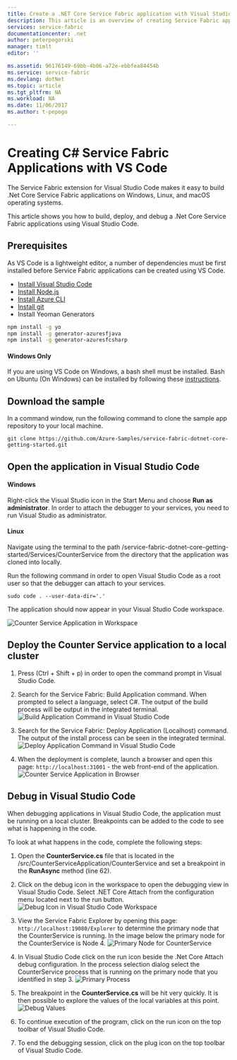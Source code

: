 ```yaml
---
title: Create a .NET Core Service Fabric application with Visual Studio Code| Microsoft Docs
description: This article is an overview of creating Service Fabric applications using Visual Studio Code. 
services: service-fabric
documentationcenter: .net
author: peterpogorski
manager: timlt
editor: ''

ms.assetid: 96176149-69bb-4b06-a72e-ebbfea84454b
ms.service: service-fabric
ms.devlang: dotNet
ms.topic: article
ms.tgt_pltfrm: NA
ms.workload: NA
ms.date: 11/06/2017
ms.author: t-pepogo

---
```


# Creating C# Service Fabric Applications with VS Code

The Service Fabric extension for Visual Studio Code makes it easy to build .Net Core Service Fabric applications on Windows, Linux, and macOS operating systems.

This article shows you how to build, deploy, and debug a .Net Core Service Fabric applications using Visual Studio Code.

## Prerequisites
As VS Code is a lightweight editor, a number of dependencies must be first installed before Service Fabric applications can be created using VS Code.

* [Install Visual Studio Code](https://code.visualstudio.com/)
* [Install Node.js](https://nodejs.org/en/)
* [Install Azure CLI](https://docs.microsoft.com/en-us/cli/azure/install-azure-cli?view=azure-cli-latest)
* [Install git](https://git-scm.com/)
* Install Yeoman Generators
```sh
npm install -g yo
npm install -g generator-azuresfjava
npm install -g generator-azuresfcsharp
```

#### Windows Only

If you are using VS Code on Windows, a bash shell must be installed. Bash on Ubuntu (On Windows) can be installed by following these [instructions](https://msdn.microsoft.com/en-us/commandline/wsl/install_guide).

## Download the sample
In a command window, run the following command to clone the sample app repository to your local machine.
```
git clone https://github.com/Azure-Samples/service-fabric-dotnet-core-getting-started.git
```

## Open the application in Visual Studio Code

#### Windows
Right-click the Visual Studio icon in the Start Menu and choose **Run as administrator**. In order to attach the debugger to your services, you need to run Visual Studio as administrator.

#### Linux
Navigate using the terminal to the path /service-fabric-dotnet-core-getting-started/Services/CounterService from the directory that the application was cloned into locally.

Run the following command in order to open Visual Studio Code as a root user so that the debugger can attach to your services.
```
sudo code . --user-data-dir='.'
```

The application should now appear in your Visual Studio Code workspace.

![Counter Service Application in Workspace][counter-service-workspace]

## Deploy the Counter Service application to a local cluster
1. Press (Ctrl + Shift + p) in order to open the command prompt in Visual Studio Code.
2. Search for the Service Fabric: Build Application command. When prompted to select a language, select C#. The output of the build process will be output in the integrated terminal.
![Build Application Command in Visual Studio Code][build-application]

3. Search for the Service Fabric: Deploy Application (Localhost) command. The output of the install process can be seen in the integrated terminal.
![Deploy Application Command in Visual Studio Code][deploy-application]

4. When the deployment is complete, launch a browser and open this page: `http://localhost:31001` - the web front-end of the application.
![Counter Service Application in Browser][counter-service-application]

## Debug in Visual Studio Code
When debugging applications in Visual Studio Code, the application must be running on a local cluster. Breakpoints can be added to the code to see what is happening in the code.

To look at what happens in the code, complete the following steps:
1. Open the **CounterService.cs** file that is located in the /src/CounterServiceApplication/CounterService and set a breakpoint in the **RunAsync** method  (line 62).
2. Click on the debug icon in the workspace to open the debugging view in Visual Studio Code. Select .NET Core Attach from the configuration menu located next to the run button.
![Debug Icon in Visual Studio Code Workspace][debug-icon]

3. View the Service Fabric Explorer by opening this page: `http://localhost:19080/Explorer` to determine the primary node that the CounterService is running. In the image below the primary node for the CounterService is Node 4.
![Primary Node for CounterService][primary-node-counter]

4. In Visual Studio Code click on the run icon beside the .Net Core Attach debug configuration. In the process selection dialog select the CounterService process that is running on the primary node that you identified in step 3.
![Primary Process][primary-process]

5. The breakpoint in the **CounterService.cs** will be hit very quickly. It is then possible to explore the values of the local variables at this point.
![Debug Values][debug-values]

6. To continue execution of the program, click on the run icon on the top toolbar of Visual Studio Code.

7. To end the debugging session, click on the plug icon on the top toolbar of Visual Studio Code.


<!-- Images -->
[debug-values]: ./media/service-fabric-vs-code-extension/debug-values.png
[primary-process]: ./media/service-fabric-vs-code-extension/primary-process.png
[primary-node-counter]: ./media/service-fabric-vs-code-extension/primary-node-counter-service.png
[debug-icon]: ./media/service-fabric-vs-code-extension/debug-icon-workspace.png
[counter-service-application]: ./media/service-fabric-vs-code-extension/counter-service-running.png
[deploy-application]: ./media/service-fabric-vs-code-extension/sf-deploy-application.png
[build-application]: ./media/service-fabric-vs-code-extension/sf-build-application.png
[counter-service-workspace]: ./media/service-fabric-vs-code-extension/counter-service-application-in-workspace.png